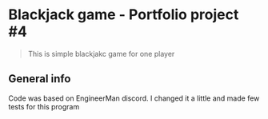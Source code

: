 # Blackjack game - Portfolio project #4
> This is simple blackjakc game for one player

## General info
Code was based on EngineerMan discord. I changed it a little and made few tests
for this program
